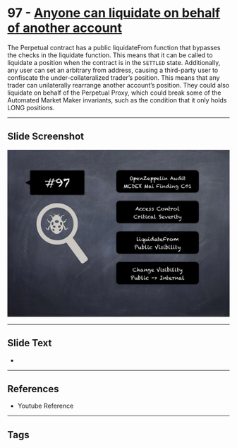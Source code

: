 
# 97 - [Anyone can liquidate on behalf of another account](./Anyone%20can%20liquidate%20on%20behalf%20of%20another%20account.md)

 The Perpetual contract has a public liquidateFrom function that bypasses the checks in the liquidate function. This means that it can be called to liquidate a position when the contract is in the `SETTLED` state. Additionally, any user can set an arbitrary from address, causing a third-party user to confiscate the under-collateralized trader’s position. This means that any trader can unilaterally rearrange another account’s position. They could also liquidate on behalf of the Perpetual Proxy, which could break some of the Automated Market Maker invariants, such as the condition that it only holds LONG positions.


___
## Slide Screenshot
![097.png](../../images/7.%20Audit%20Findings%20101/097.png)
___
## Slide Text
- 
___
## References
- Youtube Reference
___
## Tags
